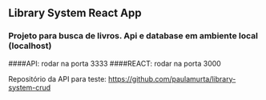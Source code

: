 ## Library System React App

### Projeto para busca de livros. Api e database em ambiente local (localhost)
####API: rodar na porta 3333
####REACT: rodar na porta 3000

Repositório da API para teste: https://github.com/paulamurta/library-system-crud

